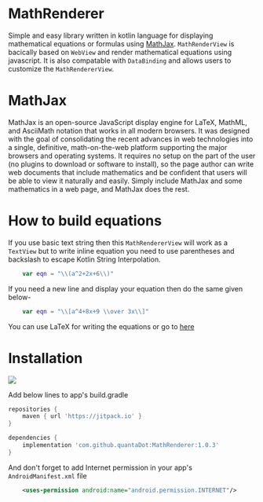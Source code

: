 # MathRenderer
Simple and easy library written in kotlin language for displaying mathematical equations or formulas using [MathJax](https://www.mathjax.org/). `MathRenderView` is bacically based on `WebView` and render mathematical equations using javascript. It is also compatable with `DataBinding` and allows users to customize the `MathRendererView`.

# MathJax
MathJax is an open-source JavaScript display engine for LaTeX, MathML, and AsciiMath notation that works in all modern browsers. It was designed with the goal of consolidating the recent advances in web technologies into a single, definitive, math-on-the-web platform supporting the major browsers and operating systems. It requires no setup on the part of the user (no plugins to download or software to install), so the page author can write web documents that include mathematics and be confident that users will be able to view it naturally and easily. Simply include MathJax and some mathematics in a web page, and MathJax does the rest.

# How to build equations
If you use basic text string then this `MathRendererView` will work as a `TextView` but to write inline equation you need to use parentheses and backslash to escape Kotlin String Interpolation.
```kotlin
	var eqn = "\\(a^2+2x+6\\)"
```
If you need a new line and display your equation then do the same given below-
```kotlin
	var eqn = "\\[a^4+8x+9 \\over 3x\\]"
```
You can use LaTeX for writing the equations or go to [here](http://docs.mathjax.org/en/latest/basic/mathematics.html#putting-math-in-javascript-strings)

# Installation
[![](https://jitpack.io/v/quantaDot/MathRenderer.svg)](https://jitpack.io/#quantaDot/MathRenderer)

Add below lines to app's build.gradle

```groovy
repositories {
	maven { url 'https://jitpack.io' }
}
```
```groovy
dependencies {
	implementation 'com.github.quantaDot:MathRenderer:1.0.3'
}
```
And don't forget to add Internet permission in your app's `AndroidManifest.xml` file
```xml
	<uses-permission android:name="android.permission.INTERNET"/>
```
